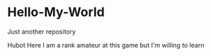 # Hello-My-World
Just another repository


Hubot Here
I am a rank amateur at this game but I'm willing to learn

